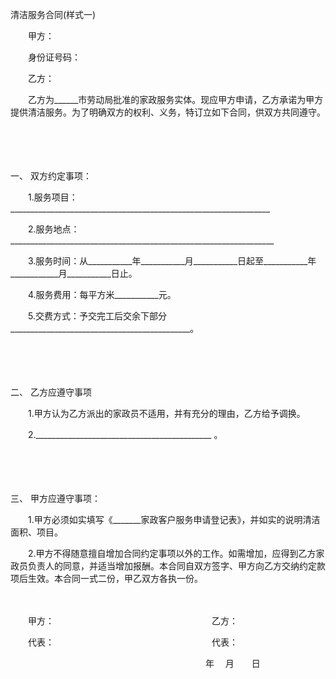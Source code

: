 



清洁服务合同(样式一)



 

　　甲方：

　　身份证号码：

　　乙方：　　

　　乙方为______市劳动局批准的家政服务实体。现应甲方申请，乙方承诺为甲方提供清洁服务。为了明确双方的权利、义务，特订立如下合同，供双方共同遵守。

　　

　　

一、
双方约定事项：

　　1.服务项目： _________________________________________________________________

　　2.服务地点：__________________________________________________________________

　　3.服务时间：从___________年___________月___________日起至___________年____________月___________日止。

　　4.服务费用：每平方米___________元。

　　5.交费方式：予交完工后交余下部分 _____________________________________________。

　　

　　

二、
乙方应遵守事项

　　1.甲方认为乙方派出的家政员不适用，并有充分的理由，乙方给予调换。

　　2.____________________________________________ 。

　　

　　

三、
甲方应遵守事项：

　　1.甲方必须如实填写《_______家政客户服务申请登记表》，并如实的说明清洁面积、项目。

　　2.甲方不得随意擅自增加合同约定事项以外的工作。如需增加，应得到乙方家政员负责人的同意，并适当增加报酬。本合同自双方签字、甲方向乙方交纳约定款项后生效。本合同一式二份，甲乙双方各执一份。　　

　　 

　　甲方：　　　　　　　　　　　　　　　　　　乙方：

　　代表：　　　　　　　　　　　　　　　　　　代表：

　　　　　　　　　　　　　　　　　　　　　　 年　 月　　日

　　
